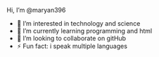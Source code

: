  Hi, I’m @maryan396
- 👀 I’m interested in technology and science
- 🌱 I’m currently learning programming and html
- 💞️ I’m looking to collaborate on gitHub
- ⚡ Fun fact: i speak multiple languages

<!---
maryan396/maryan396 is a ✨ special ✨ repository because its `README.md` (this file) appears on your GitHub profile.
You can click the Preview link to take a look at your changes.
--->
